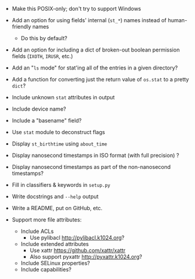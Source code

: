 - Make this POSIX-only; don't try to support Windows

- Add an option for using fields' internal (`st_*`) names instead of
  human-friendly names
    - Do this by default?
- Add an option for including a dict of broken-out boolean permission fields
  (`IXOTH`, `IRUSR`, etc.)
- Add an "`ls` mode" for stat'ing all of the entries in a given directory?
- Add a function for converting just the return value of `os.stat` to a pretty
  `dict`?

- Include unknown `stat` attributes in output
- Include device name?
- Include a "basename" field?
- Use `stat` module to deconstruct flags
- Display `st_birthtime` using `about_time`
- Display nanosecond timestamps in ISO format (with full precision) ?
- Display nanosecond timestamps as part of the non-nanosecond timestamps?

- Fill in classifiers & keywords in `setup.py`
- Write docstrings and `--help` output
- Write a README, put on GitHub, etc.

- Support more file attributes:
    - Include ACLs
        - Use pylibacl <http://pylibacl.k1024.org>?
    - Include extended attributes
        - Use xattr <https://github.com/xattr/xattr>
        - Also support pyxattr <http://pyxattr.k1024.org>?
    - Include SELinux properties?
    - Include capabilities?
